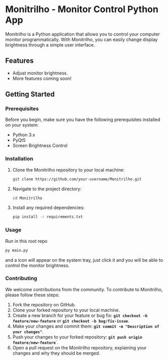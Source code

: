 # Monitrilho - Monitor Control Python App

Monitrilho is a Python application that allows you to control your computer monitor programmatically. With Monitrilho, you can easily change display brightness through a simple user interface.

## Features

- Adjust monitor brightness.
- More features coming soon!

## Getting Started

### Prerequisites

Before you begin, make sure you have the following prerequisites installed on your system:

- Python 3.x
- PyQt5
- Screen Brightness Control

### Installation

1. Clone the Monitrilho repository to your local machine:

   ```bash
   git clone https://github.com/your-username/Monitrilho.git
   ```

2. Navigate to the project directory:

    ```bash
    cd Monitrilho
    ```

3. Install any required dependencies:

    ```bash
    pip install -r requirements.txt
    ```

### Usage
Run in this root repo

```bash
py main.py
```

and a icon will appear on the system tray, just click it and you will be able to control the monitor brightness.

### Contributing
We welcome contributions from the community. To contribute to Monitrilho, please follow these steps:

1. Fork the repository on GitHub.
2. Clone your forked repository to your local machine.
3. Create a new branch for your feature or bug fix: **`git checkout -b feature/new-feature`** or **`git checkout -b bug/fix-issue`**.
4. Make your changes and commit them: **`git commit -m "Description of your changes"`**.
5. Push your changes to your forked repository: **`git push origin feature/new-feature`**`.
6. Open a pull request on the Monitrilho repository, explaining your changes and why they should be merged.

